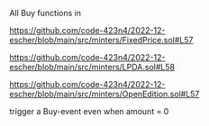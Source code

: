 All Buy functions in 

https://github.com/code-423n4/2022-12-escher/blob/main/src/minters/FixedPrice.sol#L57

https://github.com/code-423n4/2022-12-escher/blob/main/src/minters/LPDA.sol#L58

https://github.com/code-423n4/2022-12-escher/blob/main/src/minters/OpenEdition.sol#L57

trigger a Buy-event even when amount = 0